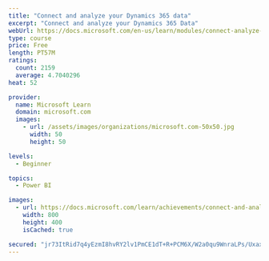 ```yaml
---
title: "Connect and analyze your Dynamics 365 data​"
excerpt: "Connect and analyze your Dynamics 365 Data​"
webUrl: https://docs.microsoft.com/en-us/learn/modules/connect-analyze-dynamics-365-data/
type: course
price: Free
length: PT57M
ratings:
  count: 2159
  average: 4.7040296
heat: 52

provider:
  name: Microsoft Learn
  domain: microsoft.com
  images:
    - url: /assets/images/organizations/microsoft.com-50x50.jpg
      width: 50
      height: 50

levels:
  - Beginner

topics:
  - Power BI

images:
  - url: https://docs.microsoft.com/learn/achievements/connect-and-analyze-your-microsoft-dynamics-365-data-social.png
    width: 800
    height: 400
    isCached: true

secured: "jr73ItRid7q4yEzmI8hvRY2lv1PmCE1dT+R+PCM6X/W2a0qu9WnraLPs/UxaxOIOnmwMU0ozhuV3A6sgzvH0aEMRAp63I9Cjv+RFlb5aUPCmj9aUOeyZfCNQ+bDb0sIJcDGfutDaTAUfp9YPwYbEQOXZf4QSxqyKfAyoBhgtvITjEYembBZrQ4rEZFex5sZcmP6sew62LymWh6pLb2o7XLksIRmKxsqfeeFfETKmrDVwWzNbGPNNVuNz8mKIjaDPHq0GgjKQv4bmch8orFSScw8DH1FOwinQuMkYnJAj1CnwZwmZZ5znVzJPNd2vAHLBb4/x6YAhTTBKejG6yVxWe8OBOm42scLpLm3m6CpUOnqHBbu+7AM6wvwEXH2h0/Q8FplVTvdRXRWECCLDVTIvB6tx/xnlfxo8GacuUKf77qM=;iUDDlZN5dEk+uTEpnH/Qng=="
---
```


